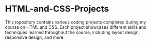 # HTML-and-CSS-Projects
This repository contains various coding projects completed during my course on HTML and CSS.  Each project showcases different skills and techniques learned throughout the course, including layout design, responsive design, and more.
